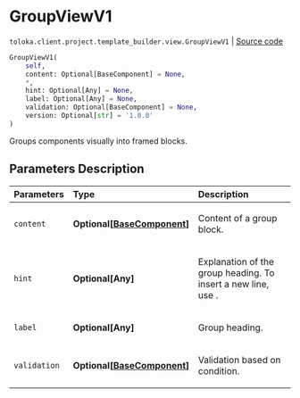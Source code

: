# GroupViewV1
`toloka.client.project.template_builder.view.GroupViewV1` | [Source code](https://github.com/Toloka/toloka-kit/blob/v1.0.2/src/client/project/template_builder/view.py#L176)

```python
GroupViewV1(
    self,
    content: Optional[BaseComponent] = None,
    *,
    hint: Optional[Any] = None,
    label: Optional[Any] = None,
    validation: Optional[BaseComponent] = None,
    version: Optional[str] = '1.0.0'
)
```

Groups components visually into framed blocks.

## Parameters Description

| Parameters | Type | Description |
| :----------| :----| :-----------|
`content`|**Optional\[[BaseComponent](toloka.client.project.template_builder.base.BaseComponent.md)\]**|<p>Content of a group block.</p>
`hint`|**Optional\[Any\]**|<p>Explanation of the group heading. To insert a new line, use .</p>
`label`|**Optional\[Any\]**|<p>Group heading.</p>
`validation`|**Optional\[[BaseComponent](toloka.client.project.template_builder.base.BaseComponent.md)\]**|<p>Validation based on condition.</p>

